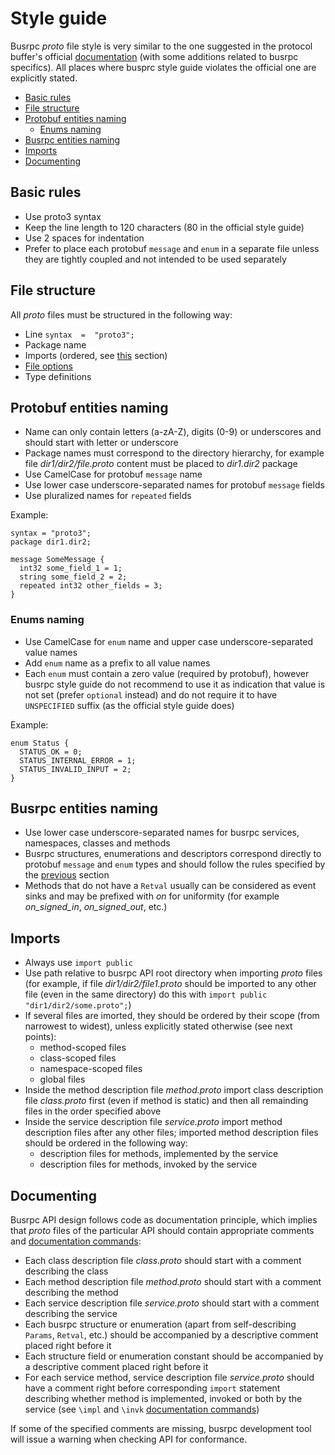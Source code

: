 # Style guide

Busrpc *proto* file style is very similar to the one suggested in the protocol buffer's official [documentation](https://developers.google.com/protocol-buffers/docs/style) (with some additions related to busrpc specifics). All places where busprc style guide violates the official one are explicitly stated.

* [Basic rules](#basic-rules)
* [File structure](#file-structure)
* [Protobuf entities naming](#protobuf-entities-naming)
  * [Enums naming](#enums-naming)
* [Busrpc entities naming](#busrpc-entities-naming)
* [Imports](#imports)
* [Documenting](#documenting)

## Basic rules

* Use proto3 syntax
* Keep the line length to 120 characters (80 in the official style guide)
* Use 2 spaces for indentation
* Prefer to place each protobuf `message` and `enum` in a separate file unless they are tightly coupled and not intended to be used separately

## File structure

All *proto* files must be structured in the following way:
* Line `syntax  =  "proto3";`
* Package name
* Imports (ordered, see [this](#imports) section)
* [File options](https://developers.google.com/protocol-buffers/docs/proto3#options)
* Type definitions

## Protobuf entities naming

* Name can only contain letters (a-zA-Z), digits (0-9) or underscores and should start with letter or underscore
* Package names must correspond to the directory hierarchy, for example file *dir1/dir2/file.proto* content must be placed to *dir1.dir2* package
* Use CamelCase for protobuf `message` name
* Use lower case underscore-separated names for protobuf `message` fields
* Use pluralized names for `repeated` fields

Example:
```
syntax = "proto3";
package dir1.dir2;

message SomeMessage {
  int32 some_field_1 = 1;
  string some_field_2 = 2;
  repeated int32 other_fields = 3;
}
```

### Enums naming

* Use CamelCase for `enum` name and upper case underscore-separated value names
* Add `enum` name as a prefix to all value names
* Each `enum` must contain a zero value (required by protobuf), however busrpc style guide do not recommend to use it as indication that value is not set (prefer `optional` instead) and do not require it to have `UNSPECIFIED` suffix (as the official style guide does)

Example:
```
enum Status {
  STATUS_OK = 0;
  STATUS_INTERNAL_ERROR = 1;
  STATUS_INVALID_INPUT = 2;
}
```

## Busrpc entities naming

* Use lower case underscore-separated names for busrpc services, namespaces, classes and methods
* Busrpc structures, enumerations and descriptors correspond directly to protobuf `message` and `enum` types and should follow the rules specified by the [previous](#protobuf-entities-naming) section
* Methods that do not have a `Retval` usually can be considered as event sinks and may be prefixed with *on* for uniformity (for example *on_signed_in*, *on_signed_out*, etc.)

## Imports

* Always use `import public` 
* Use path relative to busrpc API root directory when importing *proto* files (for example, if file *dir1/dir2/file1.proto* should be imported to any other file (even in the same directory) do this with `import public "dir1/dir2/some.proto";`)
* If several files are imorted, they should be ordered by their scope (from narrowest to widest), unless explicitly stated otherwise (see next points):
  * method-scoped files
  * class-scoped files
  * namespace-scoped files
  * global files
* Inside the method description file *method.proto* import class description file *class.proto* first (even if method is static) and then all remainding files in the order specified above
* Inside the service description file *service.proto* import method description files after any other files; imported method description files should be ordered in the following way:
  * description files for methods, implemented by the service
  * description files for methods, invoked by the service

## Documenting

Busrpc API design follows code as documentation principle, which implies that *proto* files of the particular API should contain appropriate comments and [documentation commands](./busrpc.md#documentation-commands):
* Each class description file *class.proto* should start with a comment describing the class
* Each method description file *method.proto* should start with a comment describing the method
* Each service description file *service.proto* should start with a comment describing the service
* Each busrpc structure or enumeration (apart from self-describing `Params`, `Retval`, etc.) should be accompanied by a descriptive comment placed right before it
* Each structure field or enumeration constant should be accompanied by a descriptive comment placed right before it
* For each service method, service description file *service.proto* should have a comment right before corresponding `import` statement describing whether method is implemented, invoked or both by the service (see `\impl` and `\invk` [documentation commands](./busrpc.md#documentation-commands))

If some of the specified comments are missing, busrpc development tool will issue a warning when checking API for conformance.
